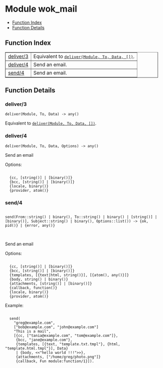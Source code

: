 

# Module wok_mail #
* [Function Index](#index)
* [Function Details](#functions)

<a name="index"></a>

## Function Index ##


<table width="100%" border="1" cellspacing="0" cellpadding="2" summary="function index"><tr><td valign="top"><a href="#deliver-3">deliver/3</a></td><td>Equivalent to <a href="#deliver-4"><tt>deliver(Module, To, Data, [])</tt></a>.</td></tr><tr><td valign="top"><a href="#deliver-4">deliver/4</a></td><td>
Send an email.</td></tr><tr><td valign="top"><a href="#send-4">send/4</a></td><td>
Send an email.</td></tr></table>


<a name="functions"></a>

## Function Details ##

<a name="deliver-3"></a>

### deliver/3 ###

`deliver(Module, To, Data) -> any()`

Equivalent to [`deliver(Module, To, Data, [])`](#deliver-4).

<a name="deliver-4"></a>

### deliver/4 ###

`deliver(Module, To, Data, Options) -> any()`

Send an email

Options:

```

  {cc, [string()] | [binary()]}
  {bcc, [string()] | [binary()]}
  {locale, binary()}
  {provider, atom()}
```

<a name="send-4"></a>

### send/4 ###

<pre><code>
send(From::string() | binary(), To::string() | binary() | [string()] | [binary()], Subject::string() | binary(), Options::list()) -&gt; {ok, pid()} | {error, any()}
</code></pre>
<br />

Send an email

Options:

```

  {cc, [string()] | [binary()]}
  {bcc, [string()] | [binary()]}
  {templates, [{text|html, string()}], [{atom(), any()}]}
  {body, string() | binary()}
  {attachments, [string()] | [binary()]}
  {callback, function()}
  {locale, binary()}
  {provider, atom()}
```

Example:

```

  send(
    "greg@example.com",
    ["bob@example.com", "john@example.com"]
    "This is a mail",
    [{cc, ["tania@example.com", "tom@example.com"]},
     {bcc, "jane@example.com"},
     {templates, [{text, "template.txt.tmpl"}, {html, "template.html.tmpl"}], Data}
     | {body, <<"hello world !!!">>},
     {attachments, ["/home/greg/photo.png"]}
     {callback, Fun module:function/1}]).
```

